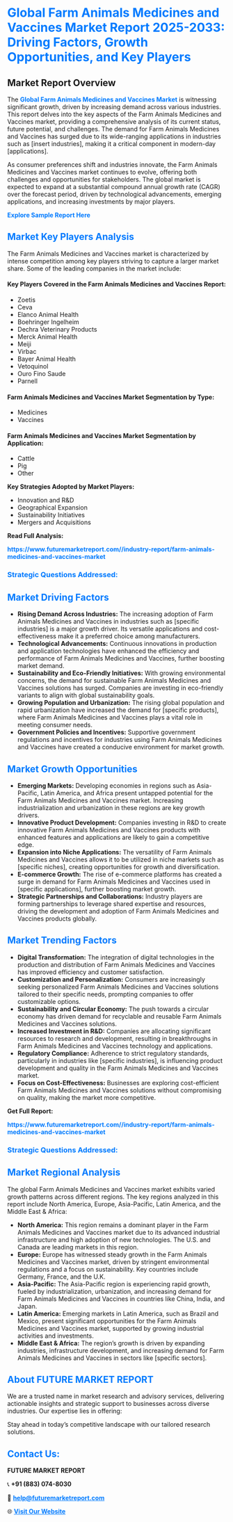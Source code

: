 <h1 style="color: #007BFF;">Global Farm Animals Medicines and Vaccines Market Report 2025-2033: Driving Factors, Growth Opportunities, and Key Players</h1>

<section id="overview">
<h2>Market Report Overview</h2>
<p>The <a href="https://www.futuremarketreport.com//industry-report/farm-animals-medicines-and-vaccines-market" style="color: #007BFF; text-decoration: none;"><strong>Global Farm Animals Medicines and Vaccines Market</strong></a> is witnessing significant growth, driven by increasing demand across various industries. This report delves into the key aspects of the Farm Animals Medicines and Vaccines market, providing a comprehensive analysis of its current status, future potential, and challenges. The demand for Farm Animals Medicines and Vaccines has surged due to its wide-ranging applications in industries such as [insert industries], making it a critical component in modern-day [applications].</p>
<p>As consumer preferences shift and industries innovate, the Farm Animals Medicines and Vaccines market continues to evolve, offering both challenges and opportunities for stakeholders. The global market is expected to expand at a substantial compound annual growth rate (CAGR) over the forecast period, driven by technological advancements, emerging applications, and increasing investments by major players.</p>
</section>

<section id="overview">
<p><a href="https://www.futuremarketreport.com//request-sample/reportId=78807" style="color: #007BFF; text-decoration: none;"><strong>Explore Sample Report Here</strong></a></p>
</section>

<section id="key-players">
<h2 style="color: #007BFF;">Market Key Players Analysis</h2>
<p>The Farm Animals Medicines and Vaccines market is characterized by intense competition among key players striving to capture a larger market share. Some of the leading companies in the market include:</p>
<h4>Key Players Covered in the Farm Animals Medicines and Vaccines Report:</h4>
<ul><li>Zoetis</li><li>Ceva</li><li>Elanco Animal Health</li><li>Boehringer Ingelheim</li><li>Dechra Veterinary Products</li><li>Merck Animal Health</li><li>Meiji</li><li>Virbac</li><li>Bayer Animal Health</li><li>Vetoquinol</li><li>Ouro Fino Saude</li><li>Parnell</li></ul>
<h4>Farm Animals Medicines and Vaccines Market Segmentation by Type:</h4>
<ul><li>Medicines</li><li>Vaccines</li></ul>

<h4>Farm Animals Medicines and Vaccines Market Segmentation by Application:</h4>
<ul><li>Cattle</li><li>Pig</li><li>Other</li></ul>
<p><strong>Key Strategies Adopted by Market Players:</strong></p>
<ul>
<li>Innovation and R&D</li>
<li>Geographical Expansion</li>
<li>Sustainability Initiatives</li>
<li>Mergers and Acquisitions</li>
</ul>
</section>

<section>
<p><strong>Read Full Analysis: </strong></p><a href="https://www.futuremarketreport.com//industry-report/farm-animals-medicines-and-vaccines-market" style="color: #007BFF; text-decoration: none;"><strong>https://www.futuremarketreport.com//industry-report/farm-animals-medicines-and-vaccines-market</strong></a>
<h3 style="color: #007BFF;">Strategic Questions Addressed:</h3>
</section>

<section id="driving-factors">
<h2 style="color: #007BFF;">Market Driving Factors</h2>
<ul>
<li><strong>Rising Demand Across Industries:</strong> The increasing adoption of Farm Animals Medicines and Vaccines in industries such as [specific industries] is a major growth driver. Its versatile applications and cost-effectiveness make it a preferred choice among manufacturers.</li>
<li><strong>Technological Advancements:</strong> Continuous innovations in production and application technologies have enhanced the efficiency and performance of Farm Animals Medicines and Vaccines, further boosting market demand.</li>
<li><strong>Sustainability and Eco-Friendly Initiatives:</strong> With growing environmental concerns, the demand for sustainable Farm Animals Medicines and Vaccines solutions has surged. Companies are investing in eco-friendly variants to align with global sustainability goals.</li>
<li><strong>Growing Population and Urbanization:</strong> The rising global population and rapid urbanization have increased the demand for [specific products], where Farm Animals Medicines and Vaccines plays a vital role in meeting consumer needs.</li>
<li><strong>Government Policies and Incentives:</strong> Supportive government regulations and incentives for industries using Farm Animals Medicines and Vaccines have created a conducive environment for market growth.</li>
</ul>
</section>

<section id="growth-opportunities">
<h2 style="color: #007BFF;">Market Growth Opportunities</h2>
<ul>
<li><strong>Emerging Markets:</strong> Developing economies in regions such as Asia-Pacific, Latin America, and Africa present untapped potential for the Farm Animals Medicines and Vaccines market. Increasing industrialization and urbanization in these regions are key growth drivers.</li>
<li><strong>Innovative Product Development:</strong> Companies investing in R&D to create innovative Farm Animals Medicines and Vaccines products with enhanced features and applications are likely to gain a competitive edge.</li>
<li><strong>Expansion into Niche Applications:</strong> The versatility of Farm Animals Medicines and Vaccines allows it to be utilized in niche markets such as [specific niches], creating opportunities for growth and diversification.</li>
<li><strong>E-commerce Growth:</strong> The rise of e-commerce platforms has created a surge in demand for Farm Animals Medicines and Vaccines used in [specific applications], further boosting market growth.</li>
<li><strong>Strategic Partnerships and Collaborations:</strong> Industry players are forming partnerships to leverage shared expertise and resources, driving the development and adoption of Farm Animals Medicines and Vaccines products globally.</li>
</ul>
</section>

<section id="trending-factors">
<h2 style="color: #007BFF;">Market Trending Factors</h2>
<ul>
<li><strong>Digital Transformation:</strong> The integration of digital technologies in the production and distribution of Farm Animals Medicines and Vaccines has improved efficiency and customer satisfaction.</li>
<li><strong>Customization and Personalization:</strong> Consumers are increasingly seeking personalized Farm Animals Medicines and Vaccines solutions tailored to their specific needs, prompting companies to offer customizable options.</li>
<li><strong>Sustainability and Circular Economy:</strong> The push towards a circular economy has driven demand for recyclable and reusable Farm Animals Medicines and Vaccines solutions.</li>
<li><strong>Increased Investment in R&D:</strong> Companies are allocating significant resources to research and development, resulting in breakthroughs in Farm Animals Medicines and Vaccines technology and applications.</li>
<li><strong>Regulatory Compliance:</strong> Adherence to strict regulatory standards, particularly in industries like [specific industries], is influencing product development and quality in the Farm Animals Medicines and Vaccines market.</li>
<li><strong>Focus on Cost-Effectiveness:</strong> Businesses are exploring cost-efficient Farm Animals Medicines and Vaccines solutions without compromising on quality, making the market more competitive.</li>
</ul>
</section>

<section>
<p><strong>Get Full Report: </strong></p><a href="https://www.futuremarketreport.com//industry-report/farm-animals-medicines-and-vaccines-market" style="color: #007BFF; text-decoration: none;"><strong>https://www.futuremarketreport.com//industry-report/farm-animals-medicines-and-vaccines-market</strong></a>
<h3 style="color: #007BFF;">Strategic Questions Addressed:</h3>
</section>


<section id="regional-analysis">
<h2 style="color: #007BFF;">Market Regional Analysis</h2>
<p>The global Farm Animals Medicines and Vaccines market exhibits varied growth patterns across different regions. The key regions analyzed in this report include North America, Europe, Asia-Pacific, Latin America, and the Middle East & Africa:</p>
<ul>
<li><strong>North America:</strong> This region remains a dominant player in the Farm Animals Medicines and Vaccines market due to its advanced industrial infrastructure and high adoption of new technologies. The U.S. and Canada are leading markets in this region.</li>
<li><strong>Europe:</strong> Europe has witnessed steady growth in the Farm Animals Medicines and Vaccines market, driven by stringent environmental regulations and a focus on sustainability. Key countries include Germany, France, and the U.K.</li>
<li><strong>Asia-Pacific:</strong> The Asia-Pacific region is experiencing rapid growth, fueled by industrialization, urbanization, and increasing demand for Farm Animals Medicines and Vaccines in countries like China, India, and Japan.</li>
<li><strong>Latin America:</strong> Emerging markets in Latin America, such as Brazil and Mexico, present significant opportunities for the Farm Animals Medicines and Vaccines market, supported by growing industrial activities and investments.</li>
<li><strong>Middle East & Africa:</strong> The region’s growth is driven by expanding industries, infrastructure development, and increasing demand for Farm Animals Medicines and Vaccines in sectors like [specific sectors].</li>
</ul>
</section>

<footer>
<h2 style="color: #007BFF;">About FUTURE MARKET REPORT</h2>
<p>We are a trusted name in market research and advisory services, delivering actionable insights and strategic support to businesses across diverse industries. Our expertise lies in offering:</p>

<p>Stay ahead in today’s competitive landscape with our tailored research solutions.</p>

<h2 style="color: #007BFF;">Contact Us:</h2>
<p><strong>FUTURE MARKET REPORT</strong></p>
<p>📞 <strong>+91 (883) 074-8030</strong></p>
<p>📧 <strong><a href="mailto:help@futuremarketreport.com" style="color: #007BFF;">help@futuremarketreport.com</a></strong></p>
<p>🌐 <strong><a href="https://www.futuremarketreport.com/" style="color: #007BFF;">Visit Our Website</a></strong></p>
</footer>
